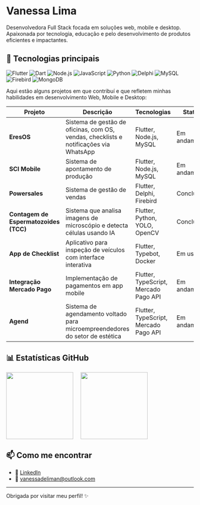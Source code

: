 # Vanessa Lima

Desenvolvedora Full Stack focada em soluções web, mobile e desktop.  
Apaixonada por tecnologia, educação e pelo desenvolvimento de produtos eficientes e impactantes.

## 🚀 Tecnologias principais

![Flutter](https://img.shields.io/badge/Flutter-02569B?style=for-the-badge&logo=flutter&logoColor=white)
![Dart](https://img.shields.io/badge/Dart-0175C2?style=for-the-badge&logo=dart&logoColor=white)
![Node.js](https://img.shields.io/badge/Node.js-339933?style=for-the-badge&logo=nodedotjs&logoColor=white)
![JavaScript](https://img.shields.io/badge/JavaScript-F7DF1E?style=for-the-badge&logo=javascript&logoColor=black)
![Python](https://img.shields.io/badge/Python-3776AB?style=for-the-badge&logo=python&logoColor=white)
![Delphi](https://img.shields.io/badge/Delphi-E60000?style=for-the-badge&logo=embarcadero&logoColor=white)
![MySQL](https://img.shields.io/badge/MySQL-4479A1?style=for-the-badge&logo=mysql&logoColor=white)
![Firebird](https://img.shields.io/badge/Firebird-EE4000?style=for-the-badge)
![MongoDB](https://img.shields.io/badge/MongoDB-47A248?style=for-the-badge&logo=mongodb&logoColor=white)

Aqui estão alguns projetos em que contribuí e que refletem minhas habilidades em desenvolvimento Web, Mobile e Desktop:

| Projeto | Descrição | Tecnologias | Status |
|---------|-----------|------------|--------|
| **EresOS** | Sistema de gestão de oficinas, com OS, vendas, checklists e notificações via WhatsApp | Flutter, Node.js, MySQL | Em andamento |
| **SCI Mobile** | Sistema de apontamento de produção | Flutter, Node.js, MySQL | Em andamento |
| **Powersales** | Sistema de gestão de vendas | Flutter, Delphi, Firebird | Concluido |
| **Contagem de Espermatozoides (TCC)** | Sistema que analisa imagens de microscópio e detecta células usando IA | Flutter, Python, YOLO, OpenCV | Concluído |
| **App de Checklist** | Aplicativo para inspeção de veículos com interface interativa | Flutter, Typebot, Docker | Em uso |
| **Integração Mercado Pago** | Implementação de pagamentos em app mobile | Flutter, TypeScript, Mercado Pago API | Em andamento |
| **Agend** | Sistema de agendamento voltado para microempreendedores do setor de estética | Flutter, TypeScript, Mercado Pago API | Em andamento |

## 📊 Estatísticas GitHub

<a href="https://github.com/vanessadeliman" style="display:flex; gap:20px; align-items:center;">
  <img height="180em" src="https://github-readme-stats.vercel.app/api?username=vanessadeliman&show_icons=true&theme=dracula&include_all_commits=true&count_private=true" />
  <img height="180em" src="https://github-readme-stats.vercel.app/api/top-langs/?username=vanessadeliman&layout=compact&langs_count=7&theme=dracula" />
</a>

## 📫 Como me encontrar

- 💼 [LinkedIn](https://www.linkedin.com/in/vanessa-de-lima-nascimento-b3124b19b/)
- 📧 vanessadeliman@outlook.com

---

Obrigada por visitar meu perfil! ✨
